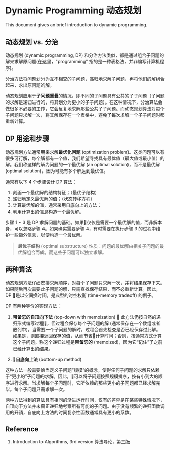# Dynamic Programming 动态规划
This document gives an brief introduction to dynamic programming.

## 动态规划 vs. 分治
动态规划 (dynamic programming, DP) 和分治方法类似，都是通过组合子问题的解来求解原问题(在这里，"programming" 指的是一种表格法，并非编写计算机程序)。

分治方法将问题划分为互不相交的子问题，递归地求解子问题，再将他们的解组合起来，求出原问题的解。

动态规划应用于**子问题重叠**的情况，即不同的子问题具有公共的子子问题（子问题的求解是递归进行的，将其划分为更小的子子问题）。在这种情况下，分治算法会做很多不必要的工作，它会反复地求解那些公共子子问题。而动态规划算法对每个子问题只求解一次，将其解保存在一个表格中，避免了每次求解一个子子问题时都重新计算。

## DP 用途和步骤
动态规划方法通常用来求解**最优化问题** (optimization problem)。这类问题可以有很多可行解，每个解都有一个值，我们希望寻找具有最优值（最大值或最小值）的解。我们称这样的解为问题的一个最优解 (an optimal solution)，而不是最优解 (optimal solution)，因为可能有多个解达到最优值。

通常有以下 4 个步骤设计 DP 算法：
1. 刻画一个最优解的结构特征；（最优子结构）
2. 递归地定义最优解的值；（状态转移方程）
3. 计算最优解的值，通常采用自底向上的方法；
4. 利用计算出的信息构造一个最优解。

步骤 1 ~ 3 是 DP 求解问题的基础。如果仅仅是需要一个最优解的值，而非解本身，可以忽略步骤 4。如果确实需要步骤 4，有时需要在执行步骤 3 的过程中维护一些额外信息，以便构造一个最优解。

> **最优子结构** (optimal substructure) 性质：问题的最优解由相关子问题的最优解组合而成，而这些子问题可以独立求解。

## 两种算法
动态规划方法仔细安排求解顺序，对每个子问题只求解一次，并将结果保存下来。如果随后再次需要此子问题的解，只需查找保存结果，而不必重新计算。因此，DP 是以空间换时间，是典型的时空权衡 (time-memory tradeoff) 的例子。

DP 有两种等价的实现方法：
1. **带备忘的自顶向下法** (top-down with memoization)

此方法仍按自然的递归形式编写过程，但过程会保存每个子问题的解 (通常保存在一个数组或者散列中)。当需要一个子问题的解时，过程会首先检查是否已经保存过此解。如果是，则直接返回保存的值，从而节省计算时间；否则，按通常方式计算这个子问题。称这个递归过程是**带备忘的** (memoized)，因为它“记住”了之前已经计算出的结果。

2. **自底向上法** (bottom-up method)

这种方法一般需要恰当定义子问题“规模”的概念，使得任何子问题的求解只依赖于“更小的”子问题的求解。因此，可以将子问题按照规模排序，按有小到大的顺序进行求解。当求解每个子问题时，它所依赖的那些更小的子问题都已经求解完毕。每个子问题只需求解一次。

两种方法得到的算法具有相同的渐进运行时间，仅有的差异是在某些特殊情况下，自顶向下方法并未真正递归地考察所有可能的子问题。由于没有频繁的递归函数调用的开销，自底向上方法的时间复杂性函数通常具有更小的系数。

## Reference
1. Introduction to Algorithms, 3rd version 算法导论，第三版 